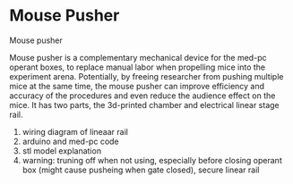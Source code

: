 # Mouse Pusher
Mouse pusher

Mouse pusher is a complementary mechanical device for the med-pc operant boxes, to replace manual labor when propelling mice into the experiment arena.  Potentially, by freeing researcher from pushing multiple mice at the same time, the mouse pusher can improve efficiency and accuracy of the procedures and even reduce the audience effect on the mice. It has two parts, the 3d-printed chamber and electrical linear stage rail.  

1. wiring diagram of lineaar rail
2. arduino and med-pc code  
3. stl model explanation
4. warning: truning off when not using, especially before closing operant box (might cause pusheing when gate closed), secure linear rail 
